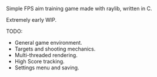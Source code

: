 Simple FPS aim training game made with raylib, written in C.

Extremely early WIP.

TODO:

- General game environment.
- Targets and shooting mechanics. <i class = "fas fa-check"></i>
- Multi-threaded rendering.
- High Score tracking.
- Settings menu and saving.
